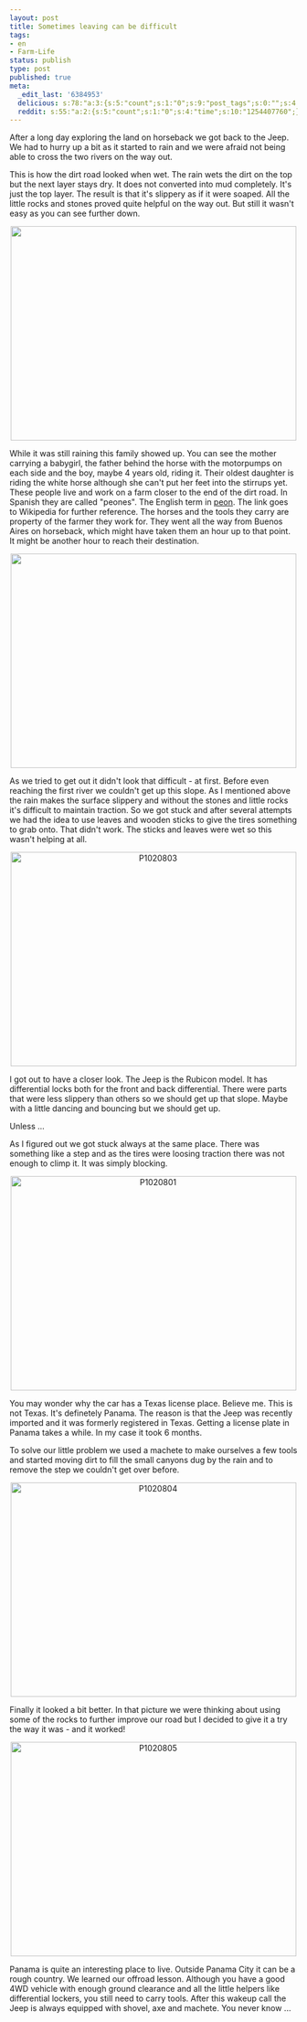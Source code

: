 ```yaml
---
layout: post
title: Sometimes leaving can be difficult
tags:
- en
- Farm-Life
status: publish
type: post
published: true
meta:
  _edit_last: '6384953'
  delicious: s:78:"a:3:{s:5:"count";s:1:"0";s:9:"post_tags";s:0:"";s:4:"time";s:10:"1254407775";}";
  reddit: s:55:"a:2:{s:5:"count";s:1:"0";s:4:"time";s:10:"1254407760";}";
---
```

After a long day exploring the land on horseback we got back to the Jeep. We had to hurry up a bit as it started to rain and we were afraid not being able to cross the two rivers on the way out.

This is how the dirt road looked when wet. The rain wets the dirt on the top but the next layer stays dry. It does not converted into mud completely. It's just the top layer. The result is that it's slippery as if it were soaped. All the little rocks and stones proved quite helpful on the way out. But still it wasn't easy as you can see further down.

<a href="http://www.flickr.com/photos/34665899@N00/3888825888" title="View '' on Flickr.com"><div style="text-align:center;"><img src="http://farm4.static.flickr.com/3447/3888825888_45abf09cd0.jpg" alt="" border="0" width="500" height="375" /></div></a>

While it was still raining this family showed up. You can see the mother carrying a babygirl, the father behind the horse with the motorpumps on each side and the boy, maybe 4 years old, riding it. Their oldest daughter is riding the white horse although she can't put her feet into the stirrups yet. These people live and work on a farm closer to the end of the dirt road. In Spanish they are called "peones". The English term in <a href="http://en.wikipedia.org/wiki/Peon">peon</a>. The link goes to Wikipedia for further reference. The horses and the tools they carry are property of the farmer they work for. They went all the way from Buenos Aires on horseback, which might have taken them an hour up to that point. It might be another hour to reach their destination.

<a href="http://www.flickr.com/photos/34665899@N00/3888837100" title="View '' on Flickr.com"><div style="text-align:center;"><img src="http://farm3.static.flickr.com/2460/3888837100_0421f0f71c.jpg" alt="" border="0" width="500" height="375" /></div></a>

As we tried to get out it didn't look that difficult - at first. Before even reaching the first river we couldn't get up this slope. As I mentioned above the rain makes the surface slippery and without the stones and little rocks it's difficult to maintain traction. So we got stuck and after several attempts we had the idea to use leaves and wooden sticks to give the tires something to grab onto. That didn't work. The sticks and leaves were wet so this wasn't helping at all.

<a href="http://www.flickr.com/photos/34665899@N00/3891654350" title="View 'P1020803' on Flickr.com"><div style="text-align:center;"><img src="http://farm3.static.flickr.com/2591/3891654350_f056bda862.jpg" alt="P1020803" border="0" width="500" height="375" /></div></a>

I got out to have a closer look. The Jeep is the Rubicon model. It has differential locks both for the front and back differential. There were parts that were less slippery than others so we should get up that slope. Maybe with a little dancing and bouncing but we should get up.

Unless ...

As I figured out we got stuck always at the same place. There was something like a step and as the tires were loosing traction there was not enough to climp it. It was simply blocking.

<a href="http://www.flickr.com/photos/34665899@N00/3890865085" title="View 'P1020801' on Flickr.com"><div style="text-align:center;"><img src="http://farm3.static.flickr.com/2611/3890865085_0c09b09345.jpg" alt="P1020801" border="0" width="500" height="375" /></div></a>

You may wonder why the car has a Texas license place. Believe me. This is not Texas. It's definetely Panama. The reason is that the Jeep was recently imported and it was formerly registered in Texas. Getting a license plate in Panama takes a while. In my case it took 6 months.

To solve our little problem we used a machete to make ourselves a few tools and started moving dirt to fill the small canyons dug by the rain and to remove the step we couldn't get over before.

<a href="http://www.flickr.com/photos/34665899@N00/3891653432" title="View 'P1020804' on Flickr.com"><div style="text-align:center;"><img src="http://farm3.static.flickr.com/2514/3891653432_4066887ddf.jpg" alt="P1020804" border="0" width="500" height="375" /></div></a>

Finally it looked a bit better. In that picture we were thinking about using some of the rocks to further improve our road but I decided to give it a try the way it was - and it worked!

<a href="http://www.flickr.com/photos/34665899@N00/3890862435" title="View 'P1020805' on Flickr.com"><div style="text-align:center;"><img src="http://farm3.static.flickr.com/2516/3890862435_64d29eccc9.jpg" alt="P1020805" border="0" width="500" height="375" /></div></a>

Panama is quite an interesting place to live. Outside Panama City it can be a rough country. We learned our offroad lesson. Although you have a good 4WD vehicle with enough ground clearance and all the little helpers like differential lockers, you still need to carry tools. After this wakeup call the Jeep is always equipped with shovel, axe and machete. You never know ...
